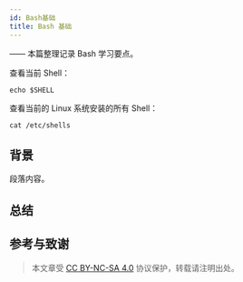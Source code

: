 ```yaml
---
id: Bash基础
title: Bash 基础
---
```


—— 本篇整理记录 Bash 学习要点。

查看当前 Shell：

```shell
echo $SHELL
```

查看当前的 Linux 系统安装的所有 Shell：

```shell
cat /etc/shells
```

## 背景

段落内容。

##

## 总结

## 参考与致谢



 > 本文章受 [CC BY-NC-SA 4.0](https://creativecommons.org/licenses/by/4.0/deed.zh) 协议保护，转载请注明出处。
